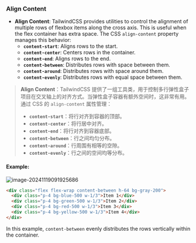 ### Align Content

- **Align Content**: TailwindCSS provides utilities to control the alignment of multiple rows of flexbox items along the cross axis. This is useful when the flex container has extra space. The CSS `align-content` property manages this behavior:
  - **`content-start`**: Aligns rows to the start.
  - **`content-center`**: Centers rows in the container.
  - **`content-end`**: Aligns rows to the end.
  - **`content-between`**: Distributes rows with space between them.
  - **`content-around`**: Distributes rows with space around them.
  - **`content-evenly`**: Distributes rows with equal space between them.

> **Align Content**：TailwindCSS 提供了一组工具类，用于控制多行弹性盒子项目在交叉轴上的对齐方式。当弹性盒子容器有额外空间时，这非常有用。通过 CSS 的 `align-content` 属性管理：
> - **`content-start`**：将行对齐到容器的顶部。
> - **`content-center`**：将行居中对齐。
> - **`content-end`**：将行对齐到容器底部。
> - **`content-between`**：行之间均匀分布。
> - **`content-around`**：行周围有相等的空隙。
> - **`content-evenly`**：行之间的空间均等分布。

#### Example:

![image-20241119091925686](C:\Users\10691\AppData\Roaming\Typora\typora-user-images\image-20241119091925686.png)

<audio src="C:\Users\10691\Downloads\这里展示了`flex`布局的`.mp3"></audio>

```html
<div class="flex flex-wrap content-between h-64 bg-gray-200">
  <div class="p-4 bg-blue-500 w-1/3">Item 1</div>
  <div class="p-4 bg-green-500 w-1/3">Item 2</div>
  <div class="p-4 bg-red-500 w-1/3">Item 3</div>
  <div class="p-4 bg-yellow-500 w-1/3">Item 4</div>
</div>
```

In this example, `content-between` evenly distributes the rows vertically within the container.